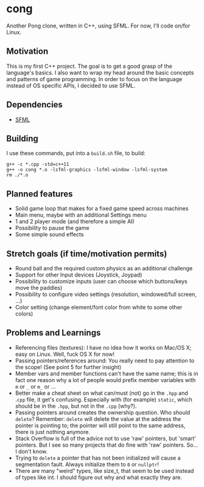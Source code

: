 cong
====
Another Pong clone, written in C++, using SFML. For now, I'll code on/for Linux.

Motivation
----------
This is my first C++ project. The goal is to get a good grasp of the language's basics.
I also want to wrap my head around the basic concepts and patterns of game programming.
In order to focus on the language instead of OS specific APIs, I decided to use SFML.

Dependencies
------------
- [SFML](http://www.sfml-dev.org/)

Building
--------
I use these commands, put into a `build.sh` file, to build:
```
g++ -c *.cpp -std=c++11
g++ -o cong *.o -lsfml-graphics -lsfml-window -lsfml-system
rm ./*.o
```

Planned features
----------------
- Solid game loop that makes for a fixed game speed across machines
- Main menu, maybe with an additional Settings menu
- 1 and 2 player mode (and therefore a simple AI)
- Possibility to pause the game
- Some simple sound effects

Stretch goals (if time/motivation permits)
------------------------------------------
- Round ball and the required custom physics as an additional challenge
- Support for other Input devices (Joystick, Joypad)
- Possibility to customize inputs (user can choose which buttons/keys move the paddles)
- Possibility to configure video settings (resolution, windowed/full screen, ...)
- Color setting (change element/font color from white to some other colors)

Problems and Learnings
----------------------
- Referencing files (textures): I have no idea how it works on Mac/OS X; easy on Linux. Well, fuck OS X for now!
- Passing pointers/references around: You really need to pay attention to the scope! (See point 5 for further insight)
- Member vars and member functions can't have the same name; this is in fact one reason why a lot of people would prefix member variables with `m` or `_` or `m_` or ...
- Better make a cheat sheet on what can/must (not) go in the `.hpp` and .`cpp` file, it get's confusing. Especially with (for example) `static`, which should be in the `.hpp`, but not in the `.cpp` (why?).
- Passing pointers around creates the ownership question. Who should `delete`? Remember: `delete` will delete the value at the address the pointer is pointing to; the pointer will still point to the same address, there is just nothing anymore.
- Stack Overflow is full of the advice not to use 'raw' pointers, but 'smart' pointers. But I see so many projects that do fine with 'raw' pointers. So... I don't know.
- Trying to `delete` a pointer that has not been initialized will cause a segmentation fault. Always initialize them to `0` or `nullptr`!
- There are many "weird" types, like size_t, that seem to be used instead of types like int. I should figure out why and what exactly they are.
